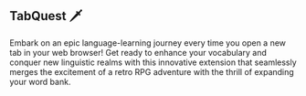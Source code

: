 ## TabQuest 🗡

Embark on an epic language-learning journey every time you open a new tab in your web browser! Get ready to enhance your vocabulary and conquer new linguistic realms with this innovative extension that seamlessly merges the excitement of a retro RPG adventure with the thrill of expanding your word bank.